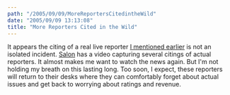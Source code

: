 ```yaml
---
path: "/2005/09/09/MoreReportersCitedintheWild" 
date: "2005/09/09 13:13:08" 
title: "More Reporters Cited in the Wild" 
---
```

<p>It appears the citing of a real live reporter <a href="http://typewriting.org/2005/09/06/Endangered_Species/">I mentioned earlier</a> is not an isolated incident. <a href="http://www.salon.com/ent/feature/2005/09/07/reporter_gone_wild/">Salon</a> has a video capturing several citings of actual reporters. It almost makes me want to watch the news again. But I'm not holding my breath on this lasting long. Too soon, I expect, these reporters will return to their desks where they can comfortably forget about actual issues and get back to worrying about ratings and revenue.</p>
